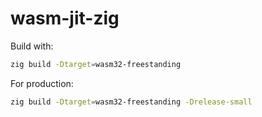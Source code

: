 # wasm-jit-zig

Build with:

```sh
zig build -Dtarget=wasm32-freestanding
```

For production:

```sh
zig build -Dtarget=wasm32-freestanding -Drelease-small
```

